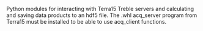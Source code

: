Python modules for interacting with Terra15 Treble servers and calculating and saving data products to an hdf5 file. The .whl acq_server program from Terra15 must be installed to be able to use acq_client functions. 
